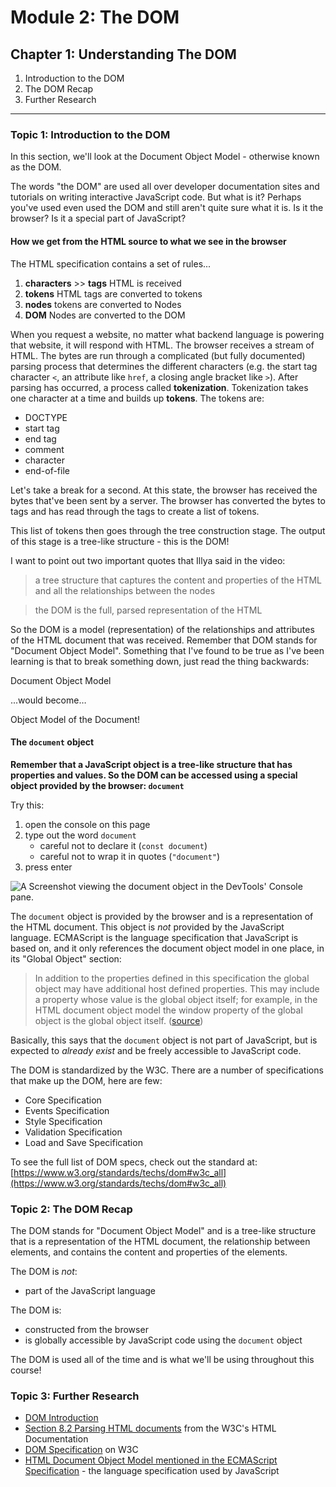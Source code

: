 # Module 2: The DOM

## Chapter 1: Understanding The DOM

 1. Introduction to the DOM
 2. The DOM Recap
 3. Further Research

---

### Topic 1: Introduction to the DOM

In this section, we'll look at the Document Object Model - otherwise known as the DOM.

The words "the DOM" are used all over developer documentation sites and tutorials on writing interactive JavaScript code. But what is it? Perhaps you've used even used the DOM and still aren't quite sure what it is. Is it the browser? Is it a special part of JavaScript?

#### How we get from the HTML source to what we see in the browser
The HTML specification contains a set of rules...

 1. **characters** >> **tags** HTML is received
 2. **tokens** HTML tags are converted to tokens
 3. **nodes** tokens are converted to Nodes
 4. **DOM** Nodes are converted to the DOM

When you request a website, no matter what backend language is powering that website, it will respond with HTML. The browser receives a stream of HTML. The bytes are run through a complicated (but fully documented) parsing process that determines the different characters (e.g. the start tag character `<`, an attribute like `href`, a closing angle bracket like `>`). After parsing has occurred, a process called **tokenization**. Tokenization takes one character at a time and builds up **tokens**. The tokens are:

-   DOCTYPE
-   start tag
-   end tag
-   comment
-   character
-   end-of-file

Let's take a break for a second. At this state, the browser has received the bytes that've been sent by a server. The browser has converted the bytes to tags and has read through the tags to create a list of tokens.

This list of tokens then goes through the tree construction stage. The output of this stage is a tree-like structure - this is the DOM!

I want to point out two important quotes that Illya said in the video:

> a tree structure that captures the content and properties of the HTML and all the relationships between the nodes

> the DOM is the full, parsed representation of the HTML

So the DOM is a model (representation) of the relationships and attributes of the HTML document that was received. Remember that DOM stands for "Document Object Model". Something that I've found to be true as I've been learning is that to break something down, just read the thing backwards:

Document Object Model

...would become…

Object Model of the Document!

#### The `document` object

**Remember that a JavaScript object is a tree-like structure that has properties and values. So the DOM can be accessed using a special object provided by the browser: `document`**

Try this:

1.  open the console on this page
2.  type out the word `document`
    -   careful not to declare it (`const document`)
    -   careful not to wrap it in quotes (`"document"`)
3.  press enter

![A Screenshot viewing the `document` object in the DevTools' Console pane.](https://video.udacity-data.com/topher/2017/December/5a22336a_ud117-l1-document-object-in-console/ud117-l1-document-object-in-console.jpg)

The `document` object is provided by the browser and is a representation of the HTML document. This object is _not_ provided by the JavaScript language. ECMAScript is the language specification that JavaScript is based on, and it only references the document object model in one place, in its "Global Object" section:

> In addition to the properties defined in this specification the global object may have additional host defined properties. This may include a property whose value is the global object itself; for example, in the HTML document object model the window property of the global object is the global object itself. ([source](https://www.ecma-international.org/ecma-262/#sec-global-object))

Basically, this says that the `document` object is not part of JavaScript, but is expected to _already exist_ and be freely accessible to JavaScript code.

The DOM is standardized by the W3C. There are a number of specifications that make up the DOM, here are few:

-   Core Specification
-   Events Specification
-   Style Specification
-   Validation Specification
-   Load and Save Specification

To see the full list of DOM specs, check out the standard at: [https://www.w3.org/standards/techs/dom#w3c_all](https://www.w3.org/standards/techs/dom#w3c_all)

### Topic 2: The DOM Recap

The DOM stands for "Document Object Model" and is a tree-like structure that is a representation of the HTML document, the relationship between elements, and contains the content and properties of the elements.

The DOM is _not_:

-   part of the JavaScript language

The DOM is:

-   constructed from the browser
-   is globally accessible by JavaScript code using the `document` object

The DOM is used all of the time and is what we'll be using throughout this course!

### Topic 3: Further Research

-   [DOM Introduction](https://developer.mozilla.org/en-US/docs/Web/API/Document_Object_Model/Introduction)
-   [Section 8.2 Parsing HTML documents](https://www.w3.org/TR/html5/syntax.html#parsing) from the W3C's HTML Documentation
-   [DOM Specification](https://www.w3.org/standards/techs/dom#w3c_all) on W3C
-   [HTML Document Object Model mentioned in the ECMAScript Specification](https://www.ecma-international.org/ecma-262/#sec-global-object) - the language specification used by JavaScript
<!--stackedit_data:
eyJoaXN0b3J5IjpbLTEzODQ1ODczNTddfQ==
-->